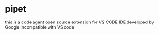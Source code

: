 # pipet
this is a code agent open source extension for VS CODE IDE developed by Google incompatible with VS code 
